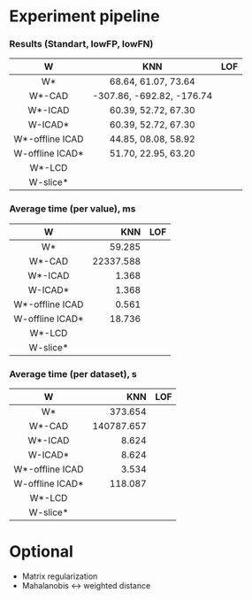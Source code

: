 # Experiment pipeline

### Results (Standart, lowFP, lowFN)

|            W    |           KNN            |       LOF        |
|:---------------:|:------------------------:|:----------------:|
|        W*       |  68.64,   61.07,   73.64 |                  |
|      W*-CAD     |-307.86, -692.82, -176.74 |                  |
|     W*-ICAD     |  60.39,   52.72,   67.30 |                  |
|     W-ICAD*     |  60.39,   52.72,   67.30 |                  |
| W*-offline ICAD |  44.85,   08.08,   58.92 |                  |
| W-offline ICAD* |  51.70,   22.95,   63.20 |                  |
|     W*-LCD      |   |                  |
|     W-slice*    |   |                  |

### Average time (per value), ms

|            W    |          KNN        |       LOF        |
|:---------------:|--------------------:|-----------------:|
|        W*       |       59.285        |                  |
|      W*-CAD     |    22337.588        |                  |
|     W*-ICAD     |        1.368        |                  |
|     W-ICAD*     |        1.368        |                  |
| W*-offline ICAD |        0.561        |                  |
| W-offline ICAD* |       18.736        |                  |
|     W*-LCD      |  |                  |                   |
|     W-slice*    |   |                  |

### Average time (per dataset), s

|            W    |          KNN        |       LOF        |
|:---------------:|--------------------:|:----------------:|
|        W*       |       373.654       |                  |
|      W*-CAD     |    140787.657       |                  |
|     W*-ICAD     |         8.624       |                  |
|     W-ICAD*     |         8.624       |                  |
| W*-offline ICAD |         3.534       |                  |
| W-offline ICAD* |       118.087       |                  |
|     W*-LCD      |   |                  |
|     W-slice*    |   |                  |


# Optional

* Matrix regularization
* Mahalanobis <-> weighted distance

